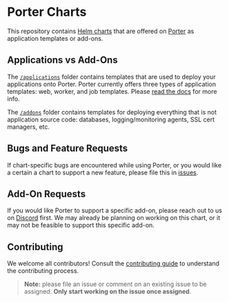 # Porter Charts

This repository contains [Helm charts](https://helm.sh/) that are offered on [Porter](https://github.com/porter-dev/porter) as application templates or add-ons. 

## Applications vs Add-Ons

The [`/applications`](/applications) folder contains templates that are used to deploy your applications onto Porter. Porter currently offers three types of application templates: web, worker, and job templates. Please [read the docs](https://docs.getporter.dev/docs/add-ons) for more info. 

The [`/addons`](/addons) folder contains templates for deploying everything that is not application source code: databases, logging/monitoring agents, SSL cert managers, etc.

## Bugs and Feature Requests

If chart-specific bugs are encountered while using Porter, or you would like a certain a chart to support a new feature, please file this in [issues](https://github.com/porter-dev/porter-charts/issues).

## Add-On Requests

If you would like Porter to support a specific add-on, please reach out to us on [Discord](https://discord.gg/mmGAw5nNjr) first. We may already be planning on working on this chart, or it may not be feasible to support this specific add-on.

## Contributing 

We welcome all contributors! Consult the [contributing guide](CONTRIBUTING.md) to understand the contributing process. 

> **Note:** please file an issue or comment on an existing issue to be assigned. **Only start working on the issue once assigned**. 
